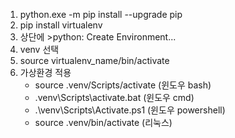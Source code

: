 1. python.exe -m pip install --upgrade pip
2. pip install virtualenv
3. 상단에 >python: Create Environment...
4. venv 선택
5. source virtualenv_name/bin/activate
6. 가상환경 적용
   - source .venv/Scripts/activate (윈도우 bash)
   - .venv\Scripts\activate.bat  (윈도우 cmd)
   - .\venv\Scripts\Activate.ps1  (윈도우 powershell)
   - source .venv/bin/activate (리눅스)
